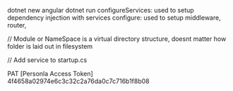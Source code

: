 dotnet new angular
dotnet run
configureServices: used to setup dependency injection with services
configure: used to setup middleware, router,

// Module or NameSpace is a virtual directory structure, doesnt matter how folder is laid out in filesystem

// Add service to startup.cs

PAT [Personla Access Token] 4f4658a02974e6c3c32c2a76da0c7c716b1f8b08
